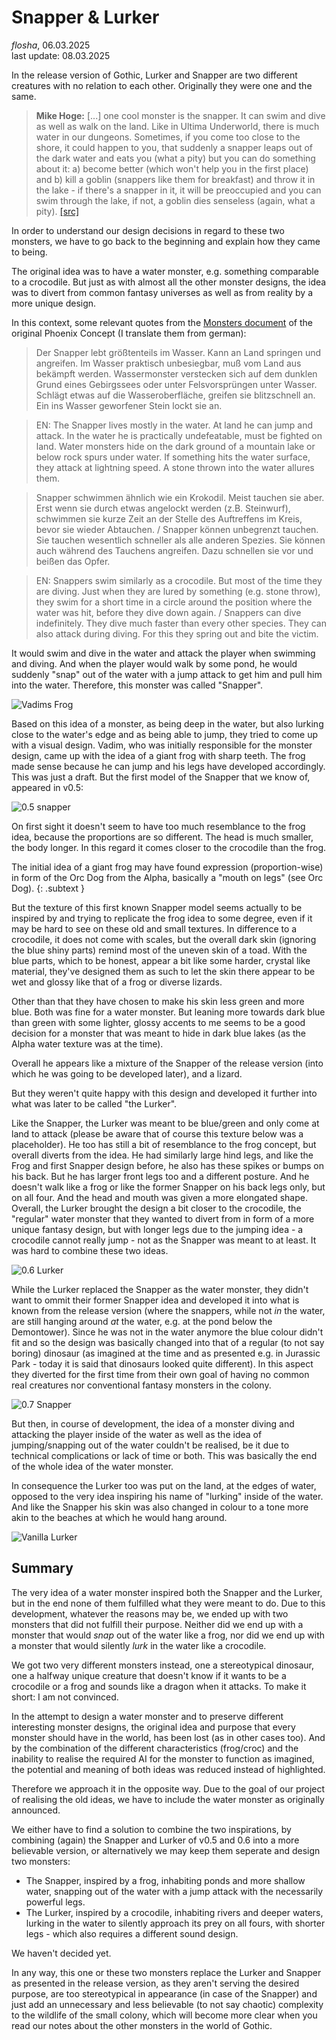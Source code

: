 # Snapper & Lurker

*flosha*, 06.03.2025  
last update: 08.03.2025

In the release version of Gothic, Lurker and Snapper are two different creatures with no relation to each other. Originally they were one and the same.

> **Mike Hoge:** [...] one cool monster is the snapper. It can swim and dive as well as walk on the land. Like in Ultima Underworld, there is much water in our dungeons. Sometimes, if you come too close to the shore, it could happen to you, that suddenly a snapper leaps out of the dark water and eats you (what a pity) but you can do something about it: a) become better (which won't help you in the first place) and b) kill a goblin (snappers like them for breakfast) and throw it in the lake - if there's a snapper in it, it will be preoccupied and you can swim through the lake, if not, a goblin dies senseless (again, what a pity). [[src]](https://gothicarchive.org/interviews/1999/16.10.1999_glideunderground.com.txt)

In order to understand our design decisions in regard to these two monsters, we have to go back to the beginning and explain how they came to being.

The original idea was to have a water monster, e.g. something comparable to a crocodile. But just as with almost all the other monster designs, the idea was to divert from common fantasy universes as well as from reality by a more unique design.

In this context, some relevant quotes from the [Monsters document](https://gothicarchive.org/documents/phoenix-docs) of the original Phoenix Concept (I translate them from german):

> Der Snapper lebt größtenteils im Wasser. Kann an Land springen und angreifen. Im Wasser praktisch unbesiegbar, muß vom Land aus bekämpft werden. Wassermonster verstecken sich auf dem dunklen Grund eines Gebirgssees oder unter Felsvorsprüngen unter Wasser. Schlägt etwas auf die Wasseroberfläche, greifen sie blitzschnell an. Ein ins Wasser geworfener Stein lockt sie an. 

> EN: The Snapper lives mostly in the water. At land he can jump and attack. In the water he is practically undefeatable, must be fighted on land. Water monsters hide on the dark ground of a mountain lake or below rock spurs under water. If something hits the water surface, they attack at lightning speed. A stone thrown into the water allures them. 

> Snapper schwimmen ähnlich wie ein Krokodil. Meist tauchen sie aber. Erst wenn sie durch etwas angelockt werden (z.B. Steinwurf), schwimmen sie kurze Zeit an der Stelle des Auftreffens im Kreis, bevor sie wieder Abtauchen. / Snapper können unbegrenzt tauchen. Sie tauchen wesentlich schneller als alle anderen Spezies. Sie können auch während des Tauchens angreifen. Dazu schnellen sie vor und beißen das Opfer. 

> EN: Snappers swim similarly as a crocodile. But most of the time they are diving. Just when they are lured by something (e.g. stone throw), they swim for a short time in a circle around the position where the water was hit, before they dive down again. / Snappers can dive indefinitely. They dive much faster than every other species. They can also attack during diving. For this they spring out and bite the victim. 
 
It would swim and dive in the water and attack the player when swimming and diving. And when the player would walk by some pond, he would suddenly "snap" out of the water with a jump attack to get him and pull him into the water. Therefore, this monster was called "Snapper". 

![Vadims Frog](https://images.gothicarchive.org/conceptart/vadim/old/snapper01a.jpg)

Based on this idea of a monster, as being deep in the water, but also lurking close to the water's edge and as being able to jump, they tried to come up with a visual design. Vadim, who was initially responsible for the monster design, came up with the idea of a giant frog with sharp teeth. The frog made sense because he can jump and his legs have developed accordingly. This was just a draft. But the first model of the Snapper that we know of, appeared in v0.5: 

![0.5 snapper](https://images.gothicarchive.org/research/056c-monsters/Snapper_P1.png)

On first sight it doesn't seem to have too much resemblance to the frog idea, because the proportions are so different. The head is much smaller, the body longer. In this regard it comes closer to the crocodile than the frog.

The initial idea of a giant frog may have found expression (proportion-wise) in form of the Orc Dog from the Alpha, basically a "mouth on legs" (see Orc Dog). 
{: .subtext }

But the texture of this first known Snapper model seems actually to be inspired by and trying to replicate the frog idea to some degree, even if it may be hard to see on these old and small textures. In difference to a crocodile, it does not come with scales, but the overall dark skin (ignoring the blue shiny parts) remind most of the uneven skin of a toad. With the blue parts, which to be honest, appear a bit like some harder, crystal like material, they've designed them as such to let the skin there appear to be wet and glossy like that of a frog or diverse lizards.  

Other than that they have chosen to make his skin less green and more blue. Both was fine for a water monster. But leaning more towards dark blue than green with some lighter, glossy accents to me seems to be a good decision for a monster that was meant to hide in dark blue lakes (as the Alpha water texture was at the time). 

Overall he appears like a mixture of the Snapper of the release version (into which he was going to be developed later), and a lizard.

But they weren't quite happy with this design and developed it further into what was later to be called "the Lurker". 

Like the Snapper, the Lurker was meant to be blue/green and only come at land to attack (please be aware that of course this texture below was a placeholder). He too has still a bit of resemblance to the frog concept, but overall diverts from the idea. He had similarly large hind legs, and like the Frog and first Snapper design before, he also has these spikes or bumps on his back. But he has larger front legs too and a different posture. And he doesn't walk like a frog or like the former Snapper on his back legs only, but on all four. And the head and mouth was given a more elongated shape. Overall, the Lurker brought the design a bit closer to the crocodile, the "regular" water monster that they wanted to divert from in form of a more unique fantasy design, but with longer legs due to the jumping idea - a crocodile cannot really jump - not as the Snapper was meant to at least. It was hard to combine these two ideas.

![0.6 Lurker](https://images.gothicarchive.org/research/064b-monsters/Snapper_Perspective.png)

While the Lurker replaced the Snapper as the water monster, they didn't want to ommit their former Snapper idea and developed it into what is known from the release version (where the snappers, while not *in* the water, are still hanging around *at* the water, e.g. at the pond below the Demontower). Since he was not in the water anymore the blue colour didn't fit and so the design was basically changed into that of a regular (to not say boring) dinosaur (as imagined at the time and as presented e.g. in Jurassic Park - today it is said that dinosaurs looked quite different). In this aspect they diverted for the first time from their own goal of having no common real creatures nor conventional fantasy monsters in the colony. 

![0.7 Snapper](https://images.gothicarchive.org/artworks/monsters/der_neue_Snapper.jpg)

But then, in course of development, the idea of a monster diving and attacking the player inside of the water as well as the idea of jumping/snapping out of the water couldn't be realised, be it due to technical complications or lack of time or both. This was basically the end of the whole idea of the water monster. 

In consequence the Lurker too was put on the land, at the edges of water, opposed to the very idea inspiring his name of "lurking" inside of the water. And like the Snapper his skin was also changed in colour to a tone more akin to the beaches at which he would hang around. 

![Vanilla Lurker](https://images.gothicarchive.org/artworks/monsters/12.jpg)


## Summary

The very idea of a water monster inspired both the Snapper and the Lurker, but in the end none of them fulfilled what they were meant to do. Due to this development, whatever the reasons may be, we ended up with two monsters that did not fulfill their purpose. Neither did we end up with a monster that would *snap* out of the water like a frog, nor did we end up with a monster that would silently *lurk* in the water like a crocodile. 

We got two very different monsters instead, one a stereotypical dinosaur, one a halfway unique creature that doesn't know if it wants to be a crocodile or a frog and sounds like a dragon when it attacks. To make it short: I am not convinced. 

In the attempt to design a water monster and to preserve different interesting monster designs, the original idea and purpose that every monster should have in the world, has been lost (as in other cases too). And by the combination of the different characteristics (frog/croc) and the inability to realise the required AI for the monster to function as imagined, the potential and meaning of both ideas was reduced instead of highlighted.

Therefore we approach it in the opposite way. Due to the goal of our project of realising the old ideas, we have to include the water monster as originally announced. 

We either have to find a solution to combine the two inspirations, by combining (again) the Snapper and Lurker of v0.5 and 0.6 into a more believable version, or alternatively we may keep them seperate and design two monsters: 
* The Snapper, inspired by a frog, inhabiting ponds and more shallow water, snapping out of the water with a jump attack with the necessarily powerful legs. 
* The Lurker, inspired by a crocodile, inhabiting rivers and deeper waters, lurking in the water to silently approach its prey on all fours, with shorter legs - which also requires a different sound design.

We haven't decided yet.

In any way, this one or these two monsters replace the Lurker and Snapper as presented in the release version, as they aren't serving the desired purpose, are too stereotypical in appearance (in case of the Snapper) and just add an unnecessary and less believable (to not say chaotic) complexity to the wildlife of the small colony, which will become more clear when you read our notes about the other monsters in the world of Gothic. 
